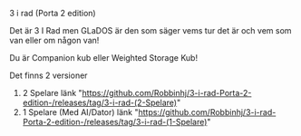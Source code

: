 3 i rad (Porta 2 edition)


Det är 3 I Rad men GLaDOS är den som säger vems tur det är och vem som van eller om någon van!

Du är Companion kub eller Weighted Storage Kub!

Det finns 2 versioner
1. 2 Spelare länk "https://github.com/Robbinhj/3-i-rad-Porta-2-edition-/releases/tag/3-i-rad-(2-Spelare)"
2. 1 Spelare (Med AI/Dator) länk "https://github.com/Robbinhj/3-i-rad-Porta-2-edition-/releases/tag/3-i-rad-(1-Spelare)"
